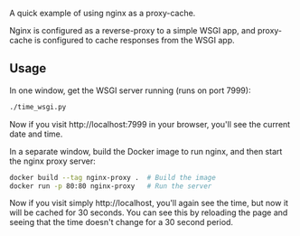 A quick example of using nginx as a proxy-cache.

Nginx is configured as a reverse-proxy to a simple WSGI app, and proxy-cache is configured to cache responses from the WSGI app.

## Usage

In one window, get the WSGI server running (runs on port 7999):

``` bash
./time_wsgi.py
```

Now if you visit http://localhost:7999 in your browser, you'll see the current date and time.

In a separate window, build the Docker image to run nginx, and then start the nginx proxy server:

``` bash
docker build --tag nginx-proxy .  # Build the image
docker run -p 80:80 nginx-proxy   # Run the server
```

Now if you visit simply http://localhost, you'll again see the time, but now it will be cached for 30 seconds. You can see this by reloading the page and seeing that the time doesn't change for a 30 second period.

